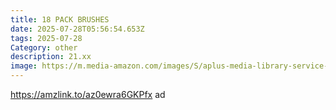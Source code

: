 ```yaml
---
title: 18 PACK BRUSHES
date: 2025-07-28T05:56:54.653Z
tags: 2025-07-28
Category: other
description: 21.xx
image: https://m.media-amazon.com/images/S/aplus-media-library-service-media/6c5e57dc-7e07-47b3-a3a6-06bc6e4e81d6.__CR0,0,1464,600_PT0_SX1464_V1___.jpg
---
```

https://amzlink.to/az0ewra6GKPfx ad